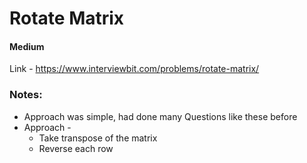 # Rotate Matrix

#### Medium

Link - https://www.interviewbit.com/problems/rotate-matrix/

### Notes:

* Approach was simple, had done many Questions like these before
* Approach - 
  * Take transpose of the matrix
  * Reverse each row


